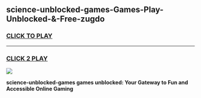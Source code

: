 
## science-unblocked-games-Games-Play-Unblocked-&-Free-zugdo
<h3>
<a href="https://premium76.site?title=science-unblocked-games&ref=24A">CLICK TO PLAY</a></h3>
<hr>

<h3>
<a href="https://premium76.site?title=science-unblocked-games&ref=24A">CLICK 2 PLAY</a>
  
</h3>

<a href="https://premium76.site?title=science-unblocked-games&ref=24A"><img src="https://clearcache.store/games.png"></a>


**science-unblocked-games games unblocked: Your Gateway to Fun and Accessible Online Gaming**
